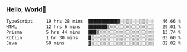 
### Hello, World🐤

<!--START_SECTION:waka-->

```txt
TypeScript     19 hrs 28 mins  ███████████▓░░░░░░░░░░░░░   46.66 %
HTML           12 hrs 6 mins   ███████▒░░░░░░░░░░░░░░░░░   29.01 %
Prisma         5 hrs 44 mins   ███▒░░░░░░░░░░░░░░░░░░░░░   13.74 %
Kotlin         1 hr 30 mins    █░░░░░░░░░░░░░░░░░░░░░░░░   03.60 %
Java           50 mins         ▓░░░░░░░░░░░░░░░░░░░░░░░░   02.02 %
```

<!--END_SECTION:waka-->
